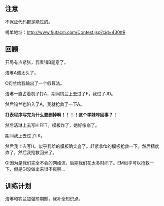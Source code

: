 ## 注意

不保证代码都是能过的。

榜单地址：http://www.fjutacm.com/Contest.jsp?cid=430#R

## 回顾

开局有点紧张，我看错B题意了。

洁琳A调太久了。

C钧兰给我输出了一个假算法。

洁琳一直占着机子打A，期间钧兰上去过了F，我过了JD。

然后钧兰也陷入了A，我就抢救了一下A。

**打表程序写完为什么要删掉啊！！！！这个学妹咋回事？！**

然后洁琳上去写H FFT。模板炸了，她好像崩了。

期间我上去过了LK。

然后我上去写H。似乎我给的模板确实崩了。赶紧拿fb的模板抢救一下。然后精度炸了，然后我抢救回来了。

GI因为是我们完全不会的网络流，后期我们花太多时间了。EM似乎可以抢救一下，但是GI没做出来很不爽啊...

## 训练计划

洁琳和钧兰加强前期题，我补全知识点。